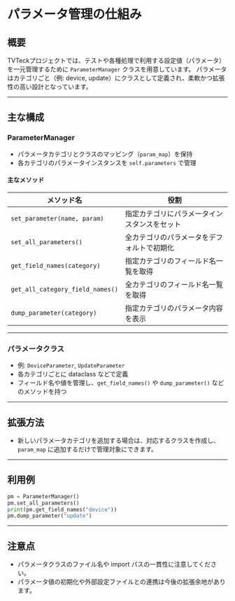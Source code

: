 # パラメータ管理の仕組み

## 概要

TVTeckプロジェクトでは、テストや各種処理で利用する設定値（パラメータ）を一元管理するために `ParameterManager` クラスを用意しています。
パラメータはカテゴリごと（例: device, update）にクラスとして定義され、柔軟かつ拡張性の高い設計となっています。

---

## 主な構成

### ParameterManager

- パラメータカテゴリとクラスのマッピング（`param_map`）を保持
- 各カテゴリのパラメータインスタンスを `self.parameters` で管理

#### 主なメソッド

| メソッド名 | 役割 |
|------------|------|
| `set_parameter(name, param)` | 指定カテゴリにパラメータインスタンスをセット |
| `set_all_parameters()` | 全カテゴリのパラメータをデフォルトで初期化 |
| `get_field_names(category)` | 指定カテゴリのフィールド名一覧を取得 |
| `get_all_category_field_names()` | 全カテゴリのフィールド名一覧を取得 |
| `dump_parameter(category)` | 指定カテゴリのパラメータ内容を表示 |

---

### パラメータクラス

- 例: `DeviceParameter`, `UpdateParameter`
- 各カテゴリごとに dataclass などで定義
- フィールド名や値を管理し、`get_field_names()` や `dump_parameter()` などのメソッドを持つ

---

## 拡張方法

- 新しいパラメータカテゴリを追加する場合は、対応するクラスを作成し、`param_map` に追加するだけで管理対象にできます。

---

## 利用例

```python
pm = ParameterManager()
pm.set_all_parameters()
print(pm.get_field_names("device"))
pm.dump_parameter("update")
```

---

## 注意点

- パラメータクラスのファイル名や import パスの一貫性に注意してください。
- パラメータ値の初期化や外部設定ファイルとの連携は今後の拡張余地があります。
